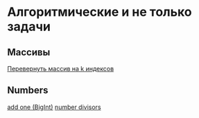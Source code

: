 # Алгоритмические и не только задачи

## Массивы
[Перевернуть массив на k индексов](./array/rotate.js)

## Numbers
[add one (BigInt)](./numbers/add-one.js)
[number divisors](./numbers//perfect-numbers.js)
